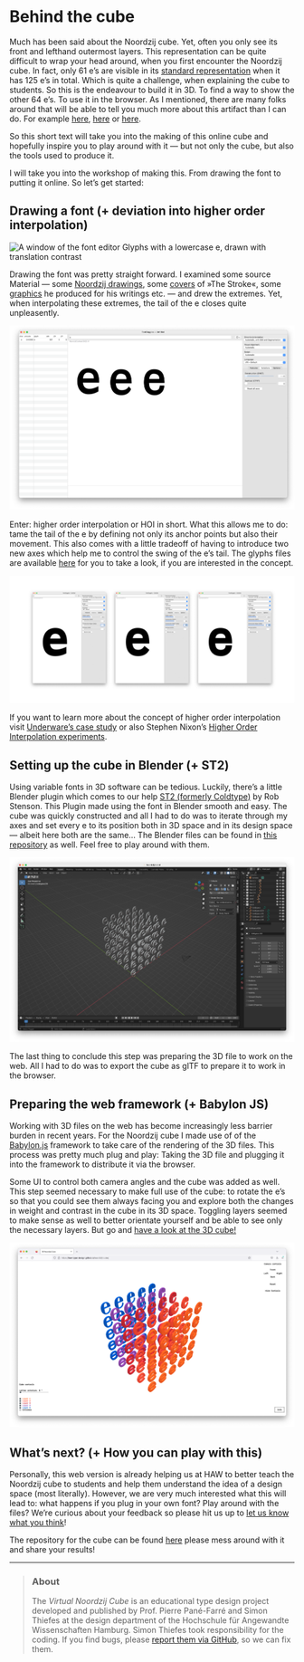 # Behind the cube

Much has been said about the Noordzij cube. Yet, often you only see its front and lefthand outermost layers. This representation can be quite difficult to wrap your head around, when you first encounter the Noordzij cube. In fact, only 61 e’s are visible in its [standard representation](https://www.uitgeverijdebuitenkant.nl/beheer/upload/202112241127420.niew.jpg) when it has 125 e’s in total. Which is quite a challenge, when explaining the cube to students. So this is the endeavour to build it in 3D. To find a way to show the other 64 e’s. To use it in the browser. As I mentioned, there are many folks around that will be able to tell you much more about this artifact than I can do. For example [here](https://vimeo.com/344106339), [here](https://typemedia.org/assets/download/The%20Shape%20of%20the%20Stroke,%20RIDT%201991,%20pp%2034-42_low.pdf) or [here](https://ohnotype.co/blog/ohno-type-school-e).

So this short text will take you into the making of this online cube and hopefully inspire you to play around with it — but not only the cube, but also the tools used to produce it.

I will take you into the workshop of making this. From drawing the font to putting it online. So let’s get started:

## Drawing a font (+ deviation into higher order interpolation) 

![A window of the font editor Glyphs with a lowercase e, drawn with translation contrast](https://user-images.githubusercontent.com/49315922/207306459-c03ba03b-a253-4639-bd92-47f2b1edf2ff.png)

Drawing the font was pretty straight forward. I examined some source Material — some [Noordzij drawings](https://www.instagram.com/p/CTVTpsbsyys/), some [covers](https://www.uitgeverijdebuitenkant.nl/beheer/upload/202112241127420.niew.jpg) of »The Stroke«, some [graphics](https://typemedia.org/assets/download/The%20Shape%20of%20the%20Stroke,%20RIDT%201991,%20pp%2034-42_low.pdf) he produced for his writings etc. — and drew the extremes. Yet, when interpolating these extremes, the tail of the e closes quite unpleasently. 

![A window of FontGoggles showing a wabbly tail of a lowercase e.](./img/linear-interpolation.png)

Enter: higher order interpolation or HOI in short. What this allows me to do: tame the tail of the e by defining not only its anchor points but also their movement. This also comes with a little tradeoff of having to introduce two new axes which help me to control the swing of the e’s tail. The glyphs files are available [here](https://github.com/haw-type-design/haw-type-design.github.io/noordzij-cube/source-files) for you to take a look, if you are interested in the concept.

![A window of FontGoggles showing a lowercase e. Two construction helper axes allow to control the tail of the e.](./img/hoi.png)

If you want to learn more about the concept of higher order interpolation visit [Underware’s case study](https://underware.nl/case-studies/hoi/) or also Stephen Nixon’s [Higher Order Interpolation experiments](https://github.com/arrowtype/NLI-test).



## Setting up the cube in Blender (+ ST2)

Using variable fonts in 3D software can be tedious. Luckily, there’s a little Blender plugin which comes to our help [ST2 (formerly Coldtype)](https://github.com/coldtype/st2) by Rob Stenson. This Plugin made using the font in Blender smooth and easy. The cube was quickly constructed and all I had to do was to iterate through my axes and set every e to its position both in 3D space and in its design space — albeit here both are the same…
The Blender files can be found in [this repository](https://github.com/haw-type-design/haw-type-design.github.io/tree/main/noordzij-cube/source-files) as well. Feel free to play around with them.

![A window of Blender showing a cube constructed of lowercase e’s in different constructions following the example of the Noordzij cube.](./img/blender.png)

The last thing to conclude this step was preparing the 3D file to work on the web. All I had to do was to export the cube as glTF to prepare it to work in the browser.



## Preparing the web framework (+ Babylon JS)

Working with 3D files on the web has become increasingly less barrier burden in recent years. For the Noordzij cube I made use of of the [Babylon.js](https://github.com/BabylonJS/Babylon.js) framework to take care of the rendering of the 3D files. This process was pretty much plug and play: Taking the 3D file and plugging it into the framework to distribute it via the browser. 

Some UI to control both camera angles and the cube was added as well. This step seemed necessary to make full use of the cube: to rotate the e’s so that you could see them always facing you and explore both the changes in weight and contrast in the cube in its 3D space. Toggling layers seemed to make sense as well to better orientate yourself and be able to see only the necessary layers. But go and [have a look at the 3D cube!](https://haw-type-design.github.io/noordzij-cube/)

![A browser window showing the 3D Noordzij cube from the top left corner. The e’s are coloured from orange to blue.](./img/web-cube.png)



## What’s next? (+ How you can play with this)

Personally, this web version is already helping us at HAW to better teach the Noordzij cube to students and help them understand the idea of a design space (most literally). However, we are very much interested what this will lead to: what happens if you plug in your own font? Play around with the files? We’re curious about your feedback so please hit us up to [let us know what you think](mailto:simon.thiefes@dmi-haw-hamburg.de?subject=Noordzij3D&cc=pierre.pane-farre@dmi-haw-hamburg.de)!

The repository for the cube can be found [here](https://github.com/haw-type-design/haw-type-design.github.io/noordzij-cube) please mess around with it and share your results!


---


> ### About
>
> The *Virtual Noordzij Cube* is an educational type design project developed and published by Prof. Pierre Pané-Farré and Simon Thiefes at the design department of the Hochschule für Angewandte Wissenschaften Hamburg. Simon Thiefes took responsibility for the coding. If you find bugs, please [report them via GitHub](https://github.com/haw-type-design/haw-type-design.github.io/issues), so we can fix them.



